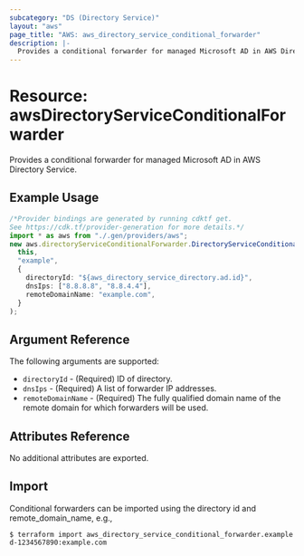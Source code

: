 ```yaml
---
subcategory: "DS (Directory Service)"
layout: "aws"
page_title: "AWS: aws_directory_service_conditional_forwarder"
description: |-
  Provides a conditional forwarder for managed Microsoft AD in AWS Directory Service.
---
```


# Resource: awsDirectoryServiceConditionalForwarder

Provides a conditional forwarder for managed Microsoft AD in AWS Directory Service.

## Example Usage

```typescript
/*Provider bindings are generated by running cdktf get.
See https://cdk.tf/provider-generation for more details.*/
import * as aws from "./.gen/providers/aws";
new aws.directoryServiceConditionalForwarder.DirectoryServiceConditionalForwarder(
  this,
  "example",
  {
    directoryId: "${aws_directory_service_directory.ad.id}",
    dnsIps: ["8.8.8.8", "8.8.4.4"],
    remoteDomainName: "example.com",
  }
);

```

## Argument Reference

The following arguments are supported:

* `directoryId` - (Required) ID of directory.
* `dnsIps` - (Required) A list of forwarder IP addresses.
* `remoteDomainName` - (Required) The fully qualified domain name of the remote domain for which forwarders will be used.

## Attributes Reference

No additional attributes are exported.

## Import

Conditional forwarders can be imported using the directory id and remote\_domain\_name, e.g.,

```console
$ terraform import aws_directory_service_conditional_forwarder.example d-1234567890:example.com
```
